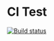 # CI Test

[![Build status](https://ci.appveyor.com/api/projects/status/ugkecdm3xw82hfep?svg=true)](https://ci.appveyor.com/project/IgorKoliberskiy/async-await)